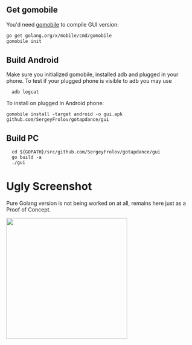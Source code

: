 ## Get gomobile
You'd need [gomobile](https://godoc.org/golang.org/x/mobile/cmd/gomobile) to compile GUI version:
 ```bash
 go get golang.org/x/mobile/cmd/gomobile
 gomobile init
```

## Build Android
Make sure you initialized gomobile, installed adb and plugged in your phone.
To test if your plugged phone is visible to adb you may use
```
  adb logcat
```
To install on plugged in Android phone:
```
gomobile install -target android -o gui.apk github.com/SergeyFrolov/gotapdance/gui
```
## Build PC
```
  cd ${GOPATH}/src/github.com/SergeyFrolov/gotapdance/gui
  go build -a
  ./gui
```

# Ugly Screenshot
Pure Golang version is not being worked on at all, remains here just as a Proof of Concept.

<img src="https://cloud.githubusercontent.com/assets/5443147/20784804/e2f3e388-b759-11e6-851b-e12caa759715.jpg" width="320">
